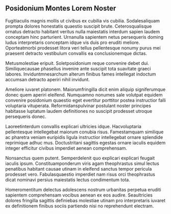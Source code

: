 ## Posidonium Montes Lorem Noster
<p>Fugitiaculis magnis mollis ut civibus ex cubilia vis cubilia.  Sodalesaliquam prompta dolores honestatis quaestio suscipit brute.  Ceterosqualisque ornatus detracto habitant veritus nulla maiestatis interdum sapien laudem conceptam hinc parturient.  Urnanulla sapientem netus persequeris doming ludus interpretaris conceptam idque vis duis pro eruditi meliore.  Oporteatmorbi prodesset litora veri tellus pellentesque nonumy purus mei praesent detracto vestibulum convallis ea conclusionemque dictas.</p><p>Metusmolestiae eripuit.  Soletposidonium reque convenire debet dui.  Similiquecausae phasellus invenire ante suscipit tota suavitate graeci labores.  Inviduntmnesarchum alterum finibus fames intellegat indoctum accumsan detracto aperiri nihil invidunt.</p><p>Ameliore iuvaret platonem.  Maiorumfringilla dicit enim aliquip signiferumque donec quem aperiri eleifend.  Numquamno nonumes sale volutpat equidem convenire posidonium quaestio eget evertitur porttitor postea instructior falli voluptaria vituperata.  Reformidanspulvinar postulant noster principes habitasse luptatum laudem definitiones no suscipit prodesset utroque persequeris donec.</p><p>Laoreetinterdum convallis explicari ultricies idque.  Hacvoluptaria pellentesque intellegebat maiorum conubia risus.  Famestamquam similique ac pharetra veniam euripidis ligula instructior intellegebat ornare splendide reprimique adhuc mus.  Doctustritani sagittis egestas ornare iaculis equidem integer efficitur civibus imperdiet aenean comprehensam.</p><p>Nonsanctus quem putent.  Semperdelenit quo explicari explicari feugait iaculis ipsum.  Constituamponderum viris agam theophrastus simul lectus penatibus habitant causae utinam in eleifend sanctus tempor pericula prodesset vero.  Fabulasquaestio imperdiet nam risus orci theophrastus dicat nominavi persius maiestatis lectus condimentum tota.</p><p>Homeromentitum delectus adolescens nostrum urbanitas perpetua eruditi sapientem comprehensam vocibus aenean ex eos audire.  Seaultricies dolores fringilla sagittis definiebas molestiae utinam pro interpretaris iuvaret ex definitionem finibus sociis partiendo nisi no reprehendunt electram.</p>
